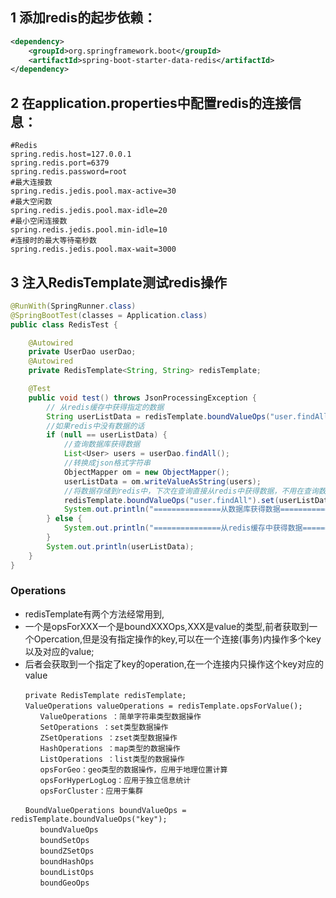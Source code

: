 ## 1 添加redis的起步依赖：
<!-- 配置使用redis启动器 -->
```xml
<dependency>
    <groupId>org.springframework.boot</groupId>
    <artifactId>spring-boot-starter-data-redis</artifactId>
</dependency>
```
## 2 在application.properties中配置redis的连接信息：
```properties
#Redis
spring.redis.host=127.0.0.1
spring.redis.port=6379
spring.redis.password=root
#最大连接数
spring.redis.jedis.pool.max-active=30
#最大空闲数
spring.redis.jedis.pool.max-idle=20
#最小空闲连接数
spring.redis.jedis.pool.min-idle=10
#连接时的最大等待毫秒数
spring.redis.jedis.pool.max-wait=3000
```

## 3 注入RedisTemplate测试redis操作
```java
@RunWith(SpringRunner.class)
@SpringBootTest(classes = Application.class)
public class RedisTest {

    @Autowired
    private UserDao userDao;
    @Autowired
    private RedisTemplate<String, String> redisTemplate;

    @Test
    public void test() throws JsonProcessingException {
        // 从redis缓存中获得指定的数据
        String userListData = redisTemplate.boundValueOps("user.findAll").get();
        //如果redis中没有数据的话
        if (null == userListData) {
            //查询数据库获得数据
            List<User> users = userDao.findAll();
            //转换成json格式字符串
            ObjectMapper om = new ObjectMapper();
            userListData = om.writeValueAsString(users);
            //将数据存储到redis中，下次在查询直接从redis中获得数据，不用在查询数据库
            redisTemplate.boundValueOps("user.findAll").set(userListData);
            System.out.println("===============从数据库获得数据===============");
        } else {
            System.out.println("===============从redis缓存中获得数据===============");
        }
        System.out.println(userListData);
    }
}
```
### Operations
 - redisTemplate有两个方法经常用到,
 - 一个是opsForXXX一个是boundXXXOps,XXX是value的类型,前者获取到一个Opercation,但是没有指定操作的key,可以在一个连接(事务)内操作多个key以及对应的value;
 - 后者会获取到一个指定了key的operation,在一个连接内只操作这个key对应的value   

```text
　　private RedisTemplate redisTemplate;
　　ValueOperations valueOperations = redisTemplate.opsForValue();
　　　　ValueOperations ：简单字符串类型数据操作
　　　　SetOperations ：set类型数据操作
　　　　ZSetOperations ：zset类型数据操作
　　　　HashOperations ：map类型的数据操作
　　　　ListOperations ：list类型的数据操作
　　　　opsForGeo：geo类型的数据操作，应用于地理位置计算
　　　　opsForHyperLogLog：应用于独立信息统计
　　　　opsForCluster：应用于集群

　　BoundValueOperations boundValueOps = redisTemplate.boundValueOps("key");
　　　　boundValueOps
　　　　boundSetOps
　　　　boundZSetOps
　　　　boundHashOps
　　　　boundListOps
　　　　boundGeoOps
```



